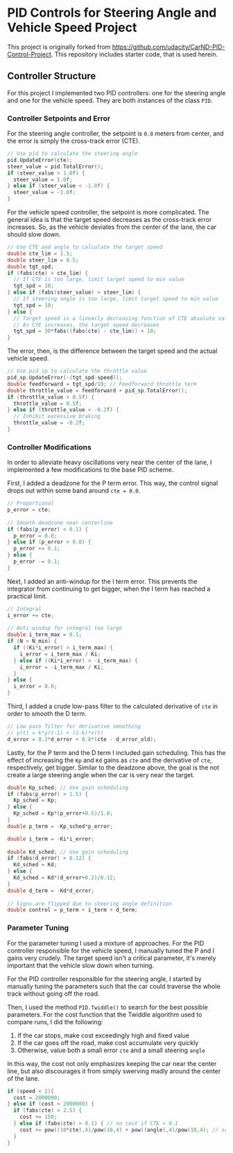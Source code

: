# PID Controls for Steering Angle and Vehicle Speed Project
This project is originally forked from https://github.com/udacity/CarND-PID-Control-Project.  This repository includes starter code, that is used herein.

## Controller Structure
For this project I implemented two PID controllers: one for the steering angle and one for the vehicle speed.  They are both instances of the class `PID`.

### Controller Setpoints and Error
For the steering angle controller, the setpoint is `0.0` meters from center, and the error is simply the cross-track error (CTE).
```C++
// Use pid to calculate the steering angle
pid.UpdateError(cte);
steer_value = pid.TotalError();
if (steer_value > 1.0f) {
  steer_value = 1.0f;
} else if (steer_value < -1.0f) {
  steer_value = -1.0f;
}
```

For the vehicle speed controller, the setpoint is more complicated.  The general idea is that the target speed decreases as the cross-track error increases.  So, as the vehicle deviates from the center of the lane, the car should slow down.
```C++
// Use CTE and angle to calculate the target speed
double cte_lim = 1.5;
double steer_lim = 0.5;
double tgt_spd;
if (fabs(cte) > cte_lim) {
  // If CTE is too large, limit target speed to min value
  tgt_spd = 10;
} else if (fabs(steer_value) > steer_lim) {
  // If steering angle is too large, limit target speed to min value
  tgt_spd = 10;
} else {
  // Target speed is a linearly decreasing function of CTE absolute value
  // As CTE increases, the target speed decreases
  tgt_spd = 30*fabs((fabs(cte) - cte_lim)) + 10;
}
```

The error, then, is the difference between the target speed and the actual vehicle speed.
```C++
// Use pid_sp to calculate the throttle value
pid_sp.UpdateError(-(tgt_spd-speed));
double feedforward = tgt_spd/10; // Feedforward throttle term
double throttle_value = feedforward + pid_sp.TotalError();
if (throttle_value > 0.5f) {
  throttle_value = 0.5f;
} else if (throttle_value < -0.2f) {
  // Inhibit excessive braking
  throttle_value = -0.2f;
}
```

### Controller Modifications
In order to alleviate heavy oscillations very near the center of the lane, I implemented a few modifications to the base PID scheme.

First, I added a deadzone for the P term error.  This way, the control signal drops out within some band around `cte = 0.0`.
```C++
// Proportional
p_error = cte;
  
// Smooth deadzone near centerline
if (fabs(p_error) < 0.1) {
  p_error = 0.0;
} else if (p_error < 0.0) {
  p_error += 0.1;
} else {
  p_error -= 0.1;
}
```

Next, I added an anti-windup for the I term error.  This prevents the integrator from continuing to get bigger, when the I term has reached a practical limit.

```C++
// Integral
i_error += cte;
  
// Anti-windup for integral too large
double i_term_max = 0.1;
if (N > N_min) {
  if ((Ki*i_error) > i_term_max) {
    i_error = i_term_max / Ki;
  } else if ((Ki*i_error) < -i_term_max) {
    i_error = -i_term_max / Ki;
  }
} else {
  i_error = 0.0;
}
```

Third, I added a crude low-pass filter to the calculated derivative of `cte` in order to smooth the D term.

```C++
// Low pass filter for derivative smoothing
// y(t) = k*y(t-1) + (1-k)*x(t)
d_error = 0.2*d_error + 0.8*(cte - d_error_old);
```

Lastly, for the P term and the D term I included gain scheduling.  This has the effect of increasing the `Kp` and `Kd` gains as `cte` and the derivative of `cte`, respectively, get bigger.  Similar to the deadzone above, the goal is the not create a large steering angle when the car is very near the target.

```C++
double Kp_sched; // Use gain scheduling
if (fabs(p_error) > 1.5) {
  Kp_sched = Kp;
} else {
  Kp_sched = Kp*(p_error+0.5)/1.0;
}
double p_term = -Kp_sched*p_error;

double i_term = -Ki*i_error;
 
double Kd_sched; // Use gain scheduling
if (fabs(d_error) > 0.12) {
  Kd_sched = Kd;
} else {
  Kd_sched = Kd*(d_error+0.2)/0.12;
}
double d_term = -Kd*d_error;
  
// Signs are flipped due to steering angle definition
double control = p_term + i_term + d_term;
```

### Parameter Tuning
For the parameter tuning I used a mixture of approaches.  For the PID controller responsible for the vehicle speed, I manually tuned the P and I gains very crudely.  The target speed isn't a critical parameter, it's merely important that the vehicle slow down when turning.

For the PID controller responsible for the steering angle, I started by manually tuning the parameters such that the car could traverse the whole track without going off the road.

Then, I used the method `PID.Twiddle()` to search for the best possible parameters.  For the cost function that the Twiddle algorithm used to compare runs, I did the following:
1. If the car stops, make cost exceedingly high and fixed value
2. If the car goes off the road, make cost accumulate very quickly
3. Otherwise, value both a small error `cte` and a small steering `angle`

In this way, the cost not only emphasizes keeping the car near the center line, but also discourages it from simply swerving madly around the center of the lane.

```C++
if (speed < 2){
  cost = 2000000;
} else if (cost < 2000000) {
  if (fabs(cte) > 2.5) {
    cost += 150;
  } else if (fabs(cte) > 0.1) { // no cost if CTE < 0.1
    cost += pow((10*cte),4)/pow(10,4) + pow((angle),4)/pow(10,4); // scale up by 10 so small CTE has smaller cost
  }
}
```

